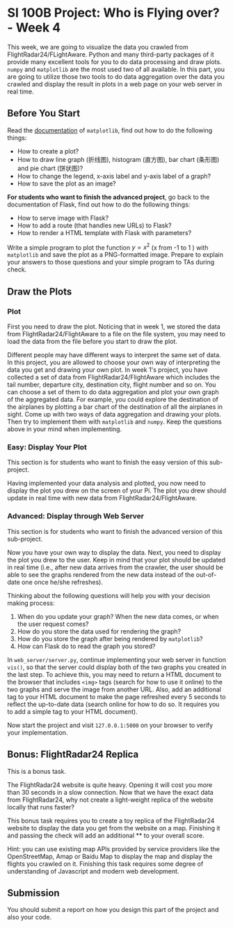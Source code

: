 # SI 100B Project: Who is Flying over? - Week 4

This week, we are going to visualize the data you crawled from FlightRadar24/FLightAware. Python and many third-party packages of it provide many excellent tools for you to do data processing and draw plots. `numpy` and `matplotlib` are the most used two of all available. In this part, you are going to utilize those two tools to do data aggregation over the data you crawled and display the result in plots in a web page on your web server in real time.

## Before You Start

Read the [documentation](https://matplotlib.org/contents.html) of `matplotlib`, find out how to do the following things:

- How to create a plot?
- How to draw line graph (折线图), histogram (直方图), bar chart (条形图) and pie chart (饼状图)?
- How to change the legend, x-axis label and y-axis label of a graph?
- How to save the plot as an image?

**For students who want to finish the advanced project**, go back to the documentation of Flask, find out how to do the following things:

- How to serve image with Flask?
- How to add a route (that handles new URLs) to Flask?
- How to render a HTML template with Flask with parameters?

Write a simple program to plot the function $y= x^2$ (x from -1 to 1 ) with `matplotlib` and save the plot as a PNG-formatted image. Prepare to explain your answers to those questions and your simple program to TAs during check.

## Draw the Plots

### Plot

First you need to draw the plot. Noticing that in week 1, we stored the data from FlightRadar24/FlightAware to a file on the file system, you may need to load the data from the file before you start to draw the plot.

Different people may have different ways to interpret the same set of data. In this project, you are allowed to choose your own way of interpreting the data you get and drawing your own plot. In week 1's project, you have collected a set of data from FlightRadar24/FlightAware which includes the tail number, departure city, destination city, flight number and so on. You can choose a set of them to do data aggregation and plot your own graph of the aggregated data. For example, you could explore the destination of the airplanes by plotting a bar chart of the destination of all the airplanes in sight. Come up with two ways of data aggregation and drawing your plots. Then try to implement them with `matplotlib` and `numpy`. Keep the questions above in your mind when implementing.

### Easy: Display Your Plot

This section is for students who want to finish the easy version of this sub-project.

Having implemented your data analysis and plotted, you now need to display the plot you drew on the screen of your Pi. The plot you drew should update in real time with new data from FlightRadar24/FlightAware.

### Advanced: Display through Web Server

This section is for students who want to finish the advanced version of this sub-project.

Now you have your own way to display the data. Next, you need to display the plot you drew to the user. Keep in mind that your plot should be updated in real time (i.e., after new data arrives from the crawler, the user should be able to see the graphs rendered from the new data instead of the out-of-date one once he/she refreshes).

Thinking about the following questions will help you with your decision making process:

1. When do you update your graph?  When the new data comes, or when the user request comes?
2. How do you store the data used for rendering the graph?
3. How do you store the graph after being rendered by `matplotlib`?
4. How can Flask do to read the graph you stored?

In `web_server/server.py`, continue implementing your web server in function `vis()`, so that the server could display both of the two graphs you created in the last step. To achieve this, you may need to return a HTML document to the browser that includes `<img>` tags (search for how to use it online) to the two graphs and serve the image from another URL. Also, add an additional tag to your HTML document to make the page refreshed every 5 seconds to reflect the up-to-date data (search online for how to do so. It requires you to add a simple tag to your HTML document).

Now start the project and visit `127.0.0.1:5000` on your browser to verify your implementation.

## Bonus: FlightRadar24 Replica

This is a bonus task.

The FlightRadar24 website is quite heavy. Opening it will cost you more than 30 seconds in a slow connection. Now that we have the exact data from FlightRadar24, why not create a light-weight replica of the website locally that runs faster?

This bonus task requires you to create a toy replica of the FlightRadar24 website to display the data you get from the website on a map.  Finishing it and passing the check will add an additional ** to your overall score.

Hint: you can use existing map APIs provided by service providers like the OpenStreetMap, Amap or Baidu Map to display the map and display the flights you crawled on it. Finishing this task requires some degree of understanding of Javascript and modern web development.

## Submission

You should submit a report on how you design this part of the project and also your code.